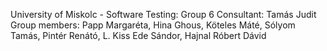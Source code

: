University of Miskolc - Software Testing: Group 6
Consultant: Tamás Judit
Group members: Papp Margaréta, Hina Ghous, Köteles Máté, Sólyom Tamás, Pintér Renátó, L. Kiss Ede Sándor, Hajnal Róbert Dávid
